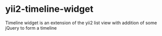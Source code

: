 yii2-timeline-widget
====================

Timeline widget is an extension of the yii2 list view with addition of some jQuery to form a timeline

